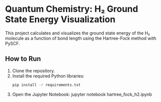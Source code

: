 # Quantum Chemistry: H₂ Ground State Energy Visualization

This project calculates and visualizes the ground state energy of the H₂ molecule as a function of bond length using the Hartree-Fock method with PySCF.

## How to Run
1. Clone the repository.
2. Install the required Python libraries:
   ```bash
   pip install -r requirements.txt
3. Open the Jupyter Notebook: jupyter notebook hartree_fock_h2.ipynb
